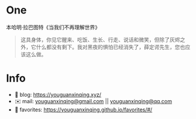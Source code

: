 
# One 
 
  
本哈明·拉巴图特《当我们不再理解世界》 
 
>这具身体，你见它醒来、吃饭、生长、行走、说话和微笑，但除了灰烬之外，它什么都没有剩下。我对黑夜的惧怕已经消失了，薛定谔先生，您也应该这么做。        
 

# Info

- 📝 blog: https://youguanxinqing.xyz/
- ✉️  mail: youguanxinqing@gmail.com || youguanxinqing@qq.com
- 📙 favorites: https://youguanxinqing.github.io/favorites/#/
